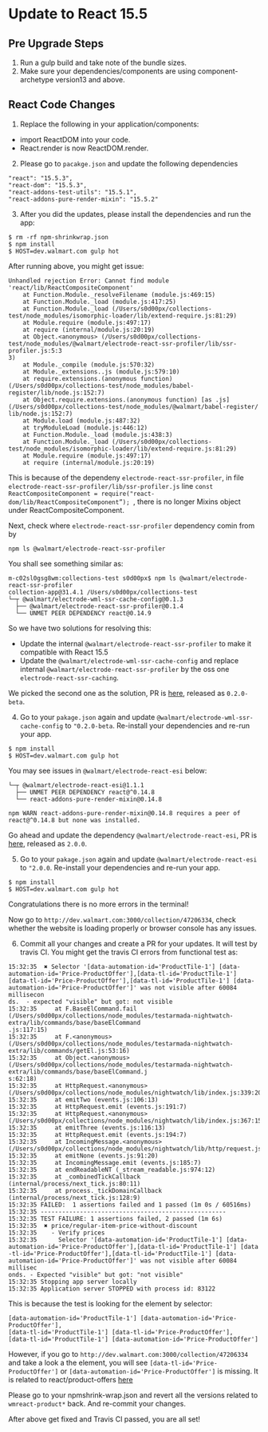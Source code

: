 # Update to React 15.5

## Pre Upgrade Steps
1) Run a gulp build and take note of the bundle sizes.
2) Make sure your dependencies/components are using component-archetype version13 and above.


## React Code Changes

1) Replace the following in your application/components:
- import ReactDOM into your code.
- React.render is now ReactDOM.render.

2) Please go to `pacakge.json` and update the following dependencies

```
"react": "15.5.3",
"react-dom": "15.5.3",
"react-addons-test-utils": "15.5.1",
"react-addons-pure-render-mixin": "15.5.2"
```

3) After you did the updates, please install the dependencies and run the app:

```
$ rm -rf npm-shrinkwrap.json
$ npm install
$ HOST=dev.walmart.com gulp hot
```

After running above, you might get issue:

```
Unhandled rejection Error: Cannot find module 'react/lib/ReactCompositeComponent'
    at Function.Module._resolveFilename (module.js:469:15)
    at Function.Module._load (module.js:417:25)
    at Function.Module._load (/Users/s0d00px/collections-test/node_modules/isomorphic-loader/lib/extend-require.js:81:29)
    at Module.require (module.js:497:17)
    at require (internal/module.js:20:19)
    at Object.<anonymous> (/Users/s0d00px/collections-test/node_modules/@walmart/electrode-react-ssr-profiler/lib/ssr-profiler.js:5:3
3)
    at Module._compile (module.js:570:32)
    at Module._extensions..js (module.js:579:10)
    at require.extensions.(anonymous function) (/Users/s0d00px/collections-test/node_modules/babel-register/lib/node.js:152:7)
    at Object.require.extensions.(anonymous function) [as .js] (/Users/s0d00px/collections-test/node_modules/@walmart/babel-register/
lib/node.js:152:7)
    at Module.load (module.js:487:32)
    at tryModuleLoad (module.js:446:12)
    at Function.Module._load (module.js:438:3)
    at Function.Module._load (/Users/s0d00px/collections-test/node_modules/isomorphic-loader/lib/extend-require.js:81:29)
    at Module.require (module.js:497:17)
    at require (internal/module.js:20:19)
```

This is because of the dependeny `electrode-react-ssr-profiler`, in file `electrode-react-ssr-profiler/lib/ssr-profiler.js` line `const ReactCompositeComponent = require("react-dom/lib/ReactCompositeComponent”); `, there is no longer Mixins object under ReactCompositeComponent.

Next, check where `electrode-react-ssr-profiler` dependency comin from by
```
npm ls @walmart/electrode-react-ssr-profiler
```

You shall see something similar as:
```
m-c02sl0gsg8wm:collections-test s0d00px$ npm ls @walmart/electrode-react-ssr-profiler
collection-app@31.4.1 /Users/s0d00px/collections-test
└─┬ @walmart/electrode-wml-ssr-cache-config@0.1.3
  ├── @walmart/electrode-react-ssr-profiler@0.1.4
  └── UNMET PEER DEPENDENCY react@0.14.9
```

So we have two solutions for resolving this:
- Update the internal `@walmart/electrode-react-ssr-profiler` to make it compatible with React 15.5
- Update the `@walmart/electrode-wml-ssr-cache-config` and replace internal `@walmart/electrode-react-ssr-profiler` by the oss one `electrode-react-ssr-caching`.

We picked the second one as the solution, PR is [here](https://gecgithub01.walmart.com/electrode/electrode-wml-ssr-cache-config/pull/3), released as `0.2.0-beta`.

4) Go to your `pakage.json` again and update `@walmart/electrode-wml-ssr-cache-config` to `"0.2.0-beta`. Re-install your dependencies and re-run your app.

```
$ npm install
$ HOST=dev.walmart.com gulp hot
```

You may see issues in `@walmart/electrode-react-esi` below:

```
└─┬ @walmart/electrode-react-esi@1.1.1
  ├── UNMET PEER DEPENDENCY react@^0.14.8
  └── react-addons-pure-render-mixin@0.14.8

npm WARN react-addons-pure-render-mixin@0.14.8 requires a peer of react@^0.14.8 but none was installed.
```
Go ahead and update the dependency `@walmart/electrode-react-esi`, PR is [here](https://gecgithub01.walmart.com/electrode/electrode-react-esi/pull/6), released as `2.0.0`.

5) Go to your `pakage.json` again and update `@walmart/electrode-react-esi` to `"2.0.0`. Re-install your dependencies and re-run your app.

```
$ npm install
$ HOST=dev.walmart.com gulp hot
```

Congratulations there is no more errors in the terminal!

Now go to `http://dev.walmart.com:3000/collection/47206334`, check whether the website is loading properly or browser console has any issues.

6) Commit all your changes and create a PR for your updates. It will test by travis CI.
You might get the travis CI errors from functional test as:

```
15:32:35  ✖ Selector '[data-automation-id='ProductTile-1'] [data-automation-id='Price-ProductOffer'],[data-tl-id='ProductTile-1'] [data-tl-id='Price-ProductOffer'],[data-tl-id='ProductTile-1'] [data-automation-id='Price-ProductOffer']' was not visible after 60084 millisecon
ds.  - expected "visible" but got: not visible
15:32:35     at F.BaseElCommand.fail (/Users/s0d00px/collections/node_modules/testarmada-nightwatch-extra/lib/commands/base/baseElCommand
.js:117:15)
15:32:35     at F.<anonymous> (/Users/s0d00px/collections/node_modules/testarmada-nightwatch-extra/lib/commands/getEl.js:53:16)
15:32:35     at Object.<anonymous> (/Users/s0d00px/collections/node_modules/testarmada-nightwatch-extra/lib/commands/base/baseElCommand.j
s:62:18)
15:32:35     at HttpRequest.<anonymous> (/Users/s0d00px/collections/node_modules/nightwatch/lib/index.js:339:20)
15:32:35     at emitTwo (events.js:106:13)
15:32:35     at HttpRequest.emit (events.js:191:7)
15:32:35     at HttpRequest.<anonymous> (/Users/s0d00px/collections/node_modules/nightwatch/lib/index.js:367:15)
15:32:35     at emitThree (events.js:116:13)
15:32:35     at HttpRequest.emit (events.js:194:7)
15:32:35     at IncomingMessage.<anonymous> (/Users/s0d00px/collections/node_modules/nightwatch/lib/http/request.js:155:16)
15:32:35     at emitNone (events.js:91:20)
15:32:35     at IncomingMessage.emit (events.js:185:7)
15:32:35     at endReadableNT (_stream_readable.js:974:12)
15:32:35     at _combinedTickCallback (internal/process/next_tick.js:80:11)
15:32:35     at process._tickDomainCallback (internal/process/next_tick.js:128:9)
15:32:35 FAILED:  1 assertions failed and 1 passed (1m 0s / 60516ms)
15:32:35 ----------------------------------------------------
15:32:35 TEST FAILURE: 1 assertions failed, 2 passed (1m 6s)
15:32:35  ✖ price/regular-item-price-without-discount
15:32:35    - Verify prices
15:32:35      Selector '[data-automation-id='ProductTile-1'] [data-automation-id='Price-ProductOffer'],[data-tl-id='ProductTile-1'] [data
-tl-id='Price-ProductOffer'],[data-tl-id='ProductTile-1'] [data-automation-id='Price-ProductOffer']' was not visible after 60084 millisec
onds. - Expected "visible" but got: "not visible"
15:32:35 Stopping app server locally
15:32:35 Application server STOPPED with process id: 83122
```

This is because the test is looking for the element by selector:
```
[data-automation-id='ProductTile-1'] [data-automation-id='Price-ProductOffer'],
[data-tl-id='ProductTile-1'] [data-tl-id='Price-ProductOffer'],
[data-tl-id='ProductTile-1'] [data-automation-id='Price-ProductOffer']
```

However, if you go to `http://dev.walmart.com:3000/collection/47206334` and take a look a the element, you will see `[data-tl-id='Price-ProductOffer']` or `[data-automation-id='Price-ProductOffer']` is missing.
It is related to react/product-offers [here](https://gecgithub01.walmart.com/react/product-offers)

Please go to your npmshrink-wrap.json and revert all the versions related to `wmreact-product*` back. And re-commit your changes.

After above get fixed and Travis CI passed, you are all set!

